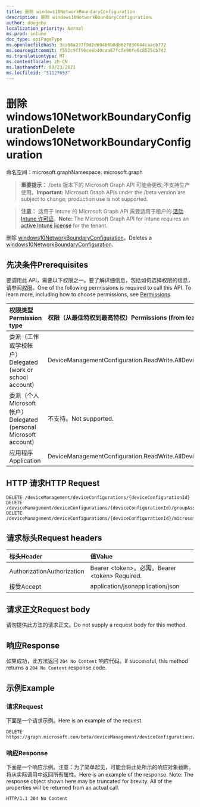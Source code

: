 ```yaml
---
title: 删除 windows10NetworkBoundaryConfiguration
description: 删除 windows10NetworkBoundaryConfiguration。
author: dougeby
localization_priority: Normal
ms.prod: intune
doc_type: apiPageType
ms.openlocfilehash: 3ea68a237f9d2d694b0b0db627d36644caacb772
ms.sourcegitcommit: f592c9ff96ceeb40caa67fcfe90fe6c8525cb7d2
ms.translationtype: MT
ms.contentlocale: zh-CN
ms.lasthandoff: 03/23/2021
ms.locfileid: "51127653"
---
```

# <a name="delete-windows10networkboundaryconfiguration"></a><span data-ttu-id="22c7d-103">删除 windows10NetworkBoundaryConfiguration</span><span class="sxs-lookup"><span data-stu-id="22c7d-103">Delete windows10NetworkBoundaryConfiguration</span></span>

<span data-ttu-id="22c7d-104">命名空间：microsoft.graph</span><span class="sxs-lookup"><span data-stu-id="22c7d-104">Namespace: microsoft.graph</span></span>

> <span data-ttu-id="22c7d-105">**重要提示：** /beta 版本下的 Microsoft Graph API 可能会更改;不支持生产使用。</span><span class="sxs-lookup"><span data-stu-id="22c7d-105">**Important:** Microsoft Graph APIs under the /beta version are subject to change; production use is not supported.</span></span>

> <span data-ttu-id="22c7d-106">**注意：** 适用于 Intune 的 Microsoft Graph API 需要适用于租户的 [活动 Intune 许可证](https://go.microsoft.com/fwlink/?linkid=839381)。</span><span class="sxs-lookup"><span data-stu-id="22c7d-106">**Note:** The Microsoft Graph API for Intune requires an [active Intune license](https://go.microsoft.com/fwlink/?linkid=839381) for the tenant.</span></span>

<span data-ttu-id="22c7d-107">删除 [windows10NetworkBoundaryConfiguration](../resources/intune-deviceconfig-windows10networkboundaryconfiguration.md)。</span><span class="sxs-lookup"><span data-stu-id="22c7d-107">Deletes a [windows10NetworkBoundaryConfiguration](../resources/intune-deviceconfig-windows10networkboundaryconfiguration.md).</span></span>

## <a name="prerequisites"></a><span data-ttu-id="22c7d-108">先决条件</span><span class="sxs-lookup"><span data-stu-id="22c7d-108">Prerequisites</span></span>
<span data-ttu-id="22c7d-p101">要调用此 API，需要以下权限之一。要了解详细信息，包括如何选择权限的信息，请参阅[权限](/graph/permissions-reference)。</span><span class="sxs-lookup"><span data-stu-id="22c7d-p101">One of the following permissions is required to call this API. To learn more, including how to choose permissions, see [Permissions](/graph/permissions-reference).</span></span>

|<span data-ttu-id="22c7d-111">权限类型</span><span class="sxs-lookup"><span data-stu-id="22c7d-111">Permission type</span></span>|<span data-ttu-id="22c7d-112">权限（从最低特权到最高特权）</span><span class="sxs-lookup"><span data-stu-id="22c7d-112">Permissions (from least to most privileged)</span></span>|
|:---|:---|
|<span data-ttu-id="22c7d-113">委派（工作或学校帐户）</span><span class="sxs-lookup"><span data-stu-id="22c7d-113">Delegated (work or school account)</span></span>|<span data-ttu-id="22c7d-114">DeviceManagementConfiguration.ReadWrite.All</span><span class="sxs-lookup"><span data-stu-id="22c7d-114">DeviceManagementConfiguration.ReadWrite.All</span></span>|
|<span data-ttu-id="22c7d-115">委派（个人 Microsoft 帐户）</span><span class="sxs-lookup"><span data-stu-id="22c7d-115">Delegated (personal Microsoft account)</span></span>|<span data-ttu-id="22c7d-116">不支持。</span><span class="sxs-lookup"><span data-stu-id="22c7d-116">Not supported.</span></span>|
|<span data-ttu-id="22c7d-117">应用程序</span><span class="sxs-lookup"><span data-stu-id="22c7d-117">Application</span></span>|<span data-ttu-id="22c7d-118">DeviceManagementConfiguration.ReadWrite.All</span><span class="sxs-lookup"><span data-stu-id="22c7d-118">DeviceManagementConfiguration.ReadWrite.All</span></span>|

## <a name="http-request"></a><span data-ttu-id="22c7d-119">HTTP 请求</span><span class="sxs-lookup"><span data-stu-id="22c7d-119">HTTP Request</span></span>
<!-- {
  "blockType": "ignored"
}
-->
``` http
DELETE /deviceManagement/deviceConfigurations/{deviceConfigurationId}
DELETE /deviceManagement/deviceConfigurations/{deviceConfigurationId}/groupAssignments/{deviceConfigurationGroupAssignmentId}/deviceConfiguration
DELETE /deviceManagement/deviceConfigurations/{deviceConfigurationId}/microsoft.graph.windowsDomainJoinConfiguration/networkAccessConfigurations/{deviceConfigurationId}
```

## <a name="request-headers"></a><span data-ttu-id="22c7d-120">请求标头</span><span class="sxs-lookup"><span data-stu-id="22c7d-120">Request headers</span></span>
|<span data-ttu-id="22c7d-121">标头</span><span class="sxs-lookup"><span data-stu-id="22c7d-121">Header</span></span>|<span data-ttu-id="22c7d-122">值</span><span class="sxs-lookup"><span data-stu-id="22c7d-122">Value</span></span>|
|:---|:---|
|<span data-ttu-id="22c7d-123">Authorization</span><span class="sxs-lookup"><span data-stu-id="22c7d-123">Authorization</span></span>|<span data-ttu-id="22c7d-124">Bearer &lt;token&gt;。必需。</span><span class="sxs-lookup"><span data-stu-id="22c7d-124">Bearer &lt;token&gt; Required.</span></span>|
|<span data-ttu-id="22c7d-125">接受</span><span class="sxs-lookup"><span data-stu-id="22c7d-125">Accept</span></span>|<span data-ttu-id="22c7d-126">application/json</span><span class="sxs-lookup"><span data-stu-id="22c7d-126">application/json</span></span>|

## <a name="request-body"></a><span data-ttu-id="22c7d-127">请求正文</span><span class="sxs-lookup"><span data-stu-id="22c7d-127">Request body</span></span>
<span data-ttu-id="22c7d-128">请勿提供此方法的请求正文。</span><span class="sxs-lookup"><span data-stu-id="22c7d-128">Do not supply a request body for this method.</span></span>

## <a name="response"></a><span data-ttu-id="22c7d-129">响应</span><span class="sxs-lookup"><span data-stu-id="22c7d-129">Response</span></span>
<span data-ttu-id="22c7d-130">如果成功，此方法返回 `204 No Content` 响应代码。</span><span class="sxs-lookup"><span data-stu-id="22c7d-130">If successful, this method returns a `204 No Content` response code.</span></span>

## <a name="example"></a><span data-ttu-id="22c7d-131">示例</span><span class="sxs-lookup"><span data-stu-id="22c7d-131">Example</span></span>

### <a name="request"></a><span data-ttu-id="22c7d-132">请求</span><span class="sxs-lookup"><span data-stu-id="22c7d-132">Request</span></span>
<span data-ttu-id="22c7d-133">下面是一个请求示例。</span><span class="sxs-lookup"><span data-stu-id="22c7d-133">Here is an example of the request.</span></span>
``` http
DELETE https://graph.microsoft.com/beta/deviceManagement/deviceConfigurations/{deviceConfigurationId}
```

### <a name="response"></a><span data-ttu-id="22c7d-134">响应</span><span class="sxs-lookup"><span data-stu-id="22c7d-134">Response</span></span>
<span data-ttu-id="22c7d-p102">下面是一个响应示例。注意：为了简单起见，可能会将此处所示的响应对象截断。将从实际调用中返回所有属性。</span><span class="sxs-lookup"><span data-stu-id="22c7d-p102">Here is an example of the response. Note: The response object shown here may be truncated for brevity. All of the properties will be returned from an actual call.</span></span>
``` http
HTTP/1.1 204 No Content
```




